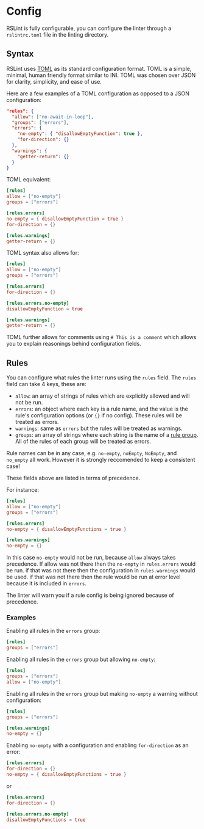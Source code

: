 # Config

RSLint is fully configurable, you can configure the linter through a `rslintrc.toml` file in the linting directory.

## Syntax

RSLint uses [TOML](https://toml.io/en/) as its standard configuration format. TOML is a simple, minimal, human friendly format similar to INI.
TOML was chosen over JSON for clarity, simplicity, and ease of use.

Here are a few examples of a TOML configuration as opposed to a JSON configuration:

```json
"rules": {
  "allow": ["no-await-in-loop"],
  "groups": ["errors"],
  "errors": {
    "no-empty": { "disallowEmptyFunction": true },
    "for-direction": {}
  },
  "warnings": {
    "getter-return": {}
  }
}
```

TOML equivalent:

```toml
[rules]
allow = ["no-empty"]
groups = ["errors"]

[rules.errors]
no-empty = { disallowEmptyFunction = true }
for-direction = {}

[rules.warnings]
getter-return = {}
```

TOML syntax also allows for:

```toml
[rules]
allow = ["no-empty"]
groups = ["errors"]

[rules.errors]
for-direction = {}

[rules.errors.no-empty]
disallowEmptyFunction = true

[rules.warnings]
getter-return = {}
```

TOML further allows for comments using `# This is a comment` which allows you to explain reasonings behind
configuration fields.

## Rules

You can configure what rules the linter runs using the `rules` field.
The `rules` field can take 4 keys, these are:

- `allow`: an array of strings of rules which are explicitly allowed and will not be run.
- `errors`: an object where each key is a rule name, and the value is the rule's configuration options (or `{}` if no config). These rules will be treated as errors.
- `warnings`: same as `errors` but the rules will be treated as warnings.
- `groups`: an array of strings where each string is the name of a [rule group](../rules). All of the rules of each group will be treated as errors.

Rule names can be in any case, e.g. `no-empty`, `noEmpty`, `NoEmpty`, and `no_empty` all work. However it is strongly reccomended to keep a consistent case!

These fields above are listed in terms of precedence.

For instance:

```toml
[rules]
allow = ["no-empty"]
groups = ["errors"]

[rules.errors]
no-empty = { disallowEmptyFunctions = true }

[rules.warnings]
no-empty = {}
```

In this case `no-empty` would not be run, because `allow` always takes precedence. If allow was not there then the `no-empty` in `rules.errors` would
be run. if that was not there then the configuration in `rules.warnings` would be used. if that was not there then the rule would be run at error level because it is included in `errors`.

The linter will warn you if a rule config is being ignored because of precedence.

### Examples

Enabling all rules in the `errors` group:

```toml
[rules]
groups = ["errors"]
```

Enabling all rules in the `errors` group but allowing `no-empty`:

```toml
[rules]
groups = ["errors"]
allow = ["no-empty"]
```

Enabling all rules in the `errors` group but making `no-empty` a warning without configuration:

```toml
[rules]
groups = ["errors"]

[rules.warnings]
no-empty = {}
```

Enabling `no-empty` with a configuration and enabling `for-direction` as an error:

```toml
[rules.errors]
for-direction = {}
no-empty = { disallowEmptyFunctions = true }
```

or

```toml
[rules.errors]
for-direction = {}

[rules.errors.no-empty]
disallowEmptyFunctions = true
```
